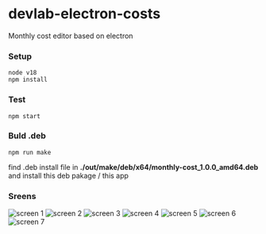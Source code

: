 # devlab-electron-costs
Monthly cost editor based on electron

### Setup
```
node v18
npm install
```

### Test
```
npm start
```

### Buld .deb
```
npm run make
```
find .deb install file in **./out/make/deb/x64/monthly-cost_1.0.0_amd64.deb**
and install this deb pakage / this app

### Sreens
![screen 1](/screens/screen-1.png)
![screen 2](/screens/screen-2.png)
![screen 3](/screens/screen-3.png)
![screen 4](/screens/screen-4.png)
![screen 5](/screens/screen-5.png)
![screen 6](/screens/screen-6.png)
![screen 7](/screens/screen-7.png)

